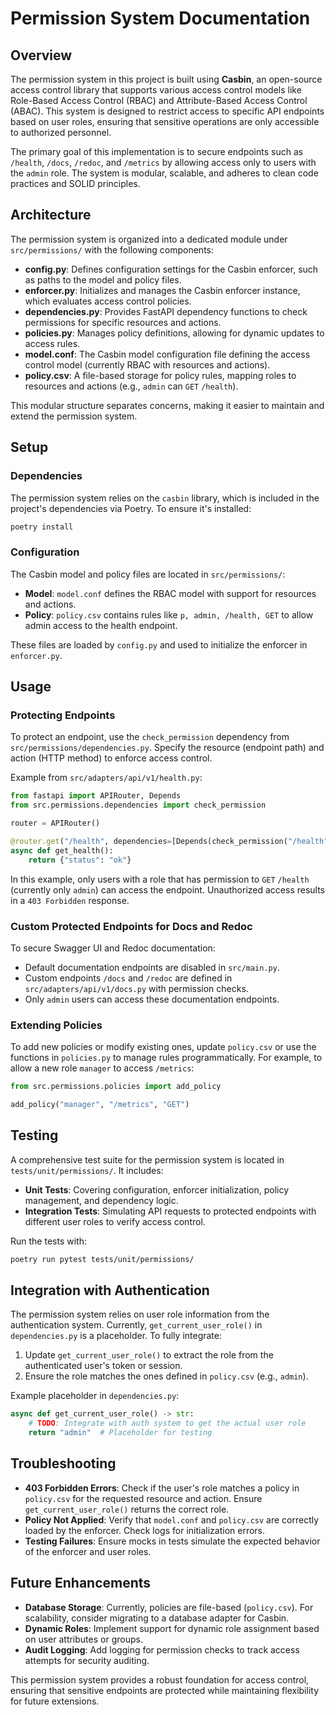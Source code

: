 # Permission System Documentation

## Overview

The permission system in this project is built using **Casbin**, an open-source access control library that supports various access control models like Role-Based Access Control (RBAC) and Attribute-Based Access Control (ABAC). This system is designed to restrict access to specific API endpoints based on user roles, ensuring that sensitive operations are only accessible to authorized personnel.

The primary goal of this implementation is to secure endpoints such as `/health`, `/docs`, `/redoc`, and `/metrics` by allowing access only to users with the `admin` role. The system is modular, scalable, and adheres to clean code practices and SOLID principles.

## Architecture

The permission system is organized into a dedicated module under `src/permissions/` with the following components:

- **config.py**: Defines configuration settings for the Casbin enforcer, such as paths to the model and policy files.
- **enforcer.py**: Initializes and manages the Casbin enforcer instance, which evaluates access control policies.
- **dependencies.py**: Provides FastAPI dependency functions to check permissions for specific resources and actions.
- **policies.py**: Manages policy definitions, allowing for dynamic updates to access rules.
- **model.conf**: The Casbin model configuration file defining the access control model (currently RBAC with resources and actions).
- **policy.csv**: A file-based storage for policy rules, mapping roles to resources and actions (e.g., `admin` can `GET` `/health`).

This modular structure separates concerns, making it easier to maintain and extend the permission system.

## Setup

### Dependencies

The permission system relies on the `casbin` library, which is included in the project's dependencies via Poetry. To ensure it's installed:

```bash
poetry install
```

### Configuration

The Casbin model and policy files are located in `src/permissions/`:
- **Model**: `model.conf` defines the RBAC model with support for resources and actions.
- **Policy**: `policy.csv` contains rules like `p, admin, /health, GET` to allow admin access to the health endpoint.

These files are loaded by `config.py` and used to initialize the enforcer in `enforcer.py`.

## Usage

### Protecting Endpoints

To protect an endpoint, use the `check_permission` dependency from `src/permissions/dependencies.py`. Specify the resource (endpoint path) and action (HTTP method) to enforce access control.

Example from `src/adapters/api/v1/health.py`:

```python
from fastapi import APIRouter, Depends
from src.permissions.dependencies import check_permission

router = APIRouter()

@router.get("/health", dependencies=[Depends(check_permission("/health", "GET"))])
async def get_health():
    return {"status": "ok"}
```

In this example, only users with a role that has permission to `GET` `/health` (currently only `admin`) can access the endpoint. Unauthorized access results in a `403 Forbidden` response.

### Custom Protected Endpoints for Docs and Redoc

To secure Swagger UI and Redoc documentation:
- Default documentation endpoints are disabled in `src/main.py`.
- Custom endpoints `/docs` and `/redoc` are defined in `src/adapters/api/v1/docs.py` with permission checks.
- Only `admin` users can access these documentation endpoints.

### Extending Policies

To add new policies or modify existing ones, update `policy.csv` or use the functions in `policies.py` to manage rules programmatically. For example, to allow a new role `manager` to access `/metrics`:

```python
from src.permissions.policies import add_policy

add_policy("manager", "/metrics", "GET")
```

## Testing

A comprehensive test suite for the permission system is located in `tests/unit/permissions/`. It includes:

- **Unit Tests**: Covering configuration, enforcer initialization, policy management, and dependency logic.
- **Integration Tests**: Simulating API requests to protected endpoints with different user roles to verify access control.

Run the tests with:

```bash
poetry run pytest tests/unit/permissions/
```

## Integration with Authentication

The permission system relies on user role information from the authentication system. Currently, `get_current_user_role()` in `dependencies.py` is a placeholder. To fully integrate:

1. Update `get_current_user_role()` to extract the role from the authenticated user's token or session.
2. Ensure the role matches the ones defined in `policy.csv` (e.g., `admin`).

Example placeholder in `dependencies.py`:

```python
async def get_current_user_role() -> str:
    # TODO: Integrate with auth system to get the actual user role
    return "admin"  # Placeholder for testing
```

## Troubleshooting

- **403 Forbidden Errors**: Check if the user's role matches a policy in `policy.csv` for the requested resource and action. Ensure `get_current_user_role()` returns the correct role.
- **Policy Not Applied**: Verify that `model.conf` and `policy.csv` are correctly loaded by the enforcer. Check logs for initialization errors.
- **Testing Failures**: Ensure mocks in tests simulate the expected behavior of the enforcer and user roles.

## Future Enhancements

- **Database Storage**: Currently, policies are file-based (`policy.csv`). For scalability, consider migrating to a database adapter for Casbin.
- **Dynamic Roles**: Implement support for dynamic role assignment based on user attributes or groups.
- **Audit Logging**: Add logging for permission checks to track access attempts for security auditing.

This permission system provides a robust foundation for access control, ensuring that sensitive endpoints are protected while maintaining flexibility for future extensions. 